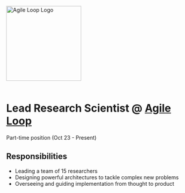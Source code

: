 <br>
<img src="https://agileloop.ai/wp-content/uploads/2023/06/AL-Logo-Long-Black.png" height="200" alt="Agile Loop Logo">
<br><br>

#  Lead Research Scientist @ [Agile Loop](https://agileloop.ai)
Part-time position (Oct 23 - Present)

## Responsibilities

* Leading a team of 15 researchers 
* Designing powerful architectures to tackle complex new problems
* Overseeing and guiding implementation from thought to product

<br>

<!-- **[<i class="fa-solid fa-up-right-from-square"></i> Uncover the Project - Click Here](https://github.com/cav-research-lab/predictive-model-delay-correction?tab=readme-ov-file)** -->
